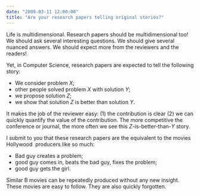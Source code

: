 ```yaml
---
date: "2009-03-11 12:00:00"
title: "Are your research papers telling original stories?"
---
```




Life is multidimensional. Research papers should be multidimensional too! We should ask several interesting questions. We should give several nuanced answers. We should expect more from the reviewers and the readers!

Yet, in Computer Science, research papers are expected to tell the following story:

- We consider problem <em>X</em>;
- other people solved problem _X_ with solution <em>Y</em>;
- we propose solution <em>Z</em>;
- we show that solution _Z_ is better than solution <em>Y</em>.


It makes the job of the reviewer easy: (1) the contribution is clear (2) we can quickly quantify the value of the contribution. The more competitive the conference or journal, the more often we see this <em>Z</em>-is-better-than-<em>Y</em> story.

I submit to you that these research papers are the equivalent to the movies Hollywood  producers like so much:

- Bad guy creates a problem;
- good guy comes in, beats the bad guy, fixes the problem;
- good guy gets the girl.


Similar B movies can be repeatedly produced without any new insight. These movies are easy to follow. They are also quickly forgotten.

